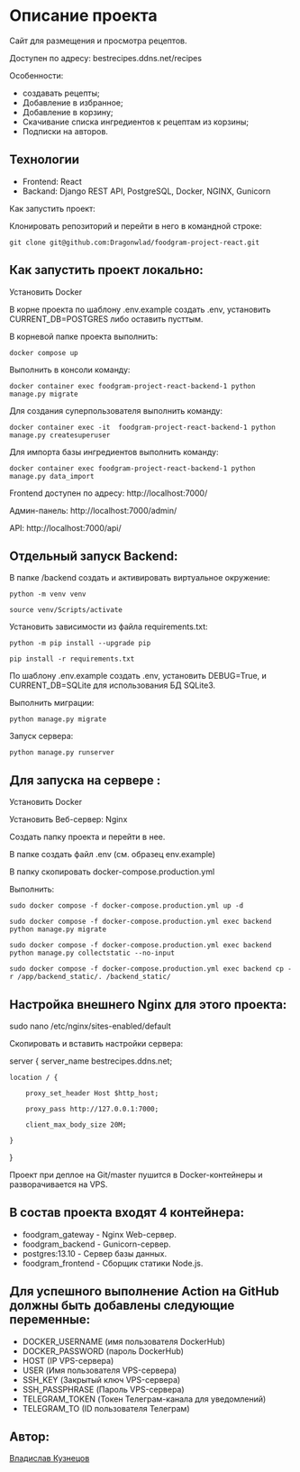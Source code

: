 # Описание проекта

Cайт для размещения и просмотра рецептов.

Доступен по адресу: bestrecipes.ddns.net/recipes

Особенности:
* cоздавать рецепты;
* Добавление в избранное;
* Добавление в корзину;
* Скачивание списка ингредиентов к рецептам из корзины;
* Подписки на авторов.

## Технологии
* Frontend: React
* Backand: Django REST API, PostgreSQL, Docker, NGINX, Gunicorn

Как запустить проект:

Клонировать репозиторий и перейти в него в командной строке:

`git clone git@github.com:Dragonwlad/foodgram-project-react.git`

## Как запустить проект локально:

Установить Docker

В корне проекта по шаблону .env.example создать .env, 
установить CURRENT_DB=POSTGRES либо оставить пусттым.

В корневой папке проекта выполнить:

`docker compose up`

Выполнить в консоли команду:

`docker container exec foodgram-project-react-backend-1 python manage.py migrate`

Для создания суперпользователя выполнить команду:

`docker container exec -it  foodgram-project-react-backend-1 python manage.py createsuperuser`

Для импорта базы ингредиентов выполнить команду:

`docker container exec foodgram-project-react-backend-1 python manage.py data_import`

Frontend доступен по адресу: http://localhost:7000/

Админ-панель: http://localhost:7000/admin/

API: http://localhost:7000/api/

## Отдельный запуск Backend:

В папке /backend создать и активировать виртуальное окружение:

`python -m venv venv`

`source venv/Scripts/activate`

Установить зависимости из файла requirements.txt:

`python -m pip install --upgrade pip`

`pip install -r requirements.txt`

По шаблону .env.example создать .env, 
установить DEBUG=True, и CURRENT_DB=SQLite для использования БД SQLite3.

Выполнить миграции:

`python manage.py migrate`

Запуск сервера:

`python manage.py runserver`


## Для запуска на сервере :

Установить Docker

Установить Веб-сервер: Nginx

Создать папку проекта и перейти в нее.

В папке создать файл .env (см. образец env.example)

В папку скопировать docker-compose.production.yml

Выполнить:

`sudo docker compose -f docker-compose.production.yml up -d`

`sudo docker compose -f docker-compose.production.yml exec backend python manage.py migrate`

`sudo docker compose -f docker-compose.production.yml exec backend python manage.py collectstatic --no-input`

`sudo docker compose -f docker-compose.production.yml exec backend cp -r /app/backend_static/. /backend_static/`

## Настройка внешнего Nginx для этого проекта:

sudo nano /etc/nginx/sites-enabled/default

Скопировать и вставить настройки сервера:


server {
    server_name bestrecipes.ddns.net;

    location / {

        proxy_set_header Host $http_host;

        proxy_pass http://127.0.0.1:7000;

        client_max_body_size 20M;

    }
    
}

Проект при деплое на Git/master пушится в Docker-контейнеры и разворачивается на VPS.

## В состав проекта входят 4 контейнера:

* foodgram_gateway - Nginx Web-сервер.
* foodgram_backend - Gunicorn-сервер.
* postgres:13.10 - Сервер базы данных.
* foodgram_frontend - Сборщик статики Node.js.

## Для успешного выполнение Action на GitHub должны быть добавлены следующие переменные:

* DOCKER_USERNAME (имя пользователя DockerHub)
* DOCKER_PASSWORD (пароль DockerHub)
* HOST (IP VPS-сервера)
* USER (Имя пользователя VPS-сервера)
* SSH_KEY (Закрытый ключ VPS-сервера)
* SSH_PASSPHRASE (Пароль VPS-сервера)
* TELEGRAM_TOKEN (Токен Телеграм-канала для уведомлений)
* TELEGRAM_TO (ID пользователя Телеграм)

## Автор:
[Владислав Кузнецов](https://github.com/Dragonwlad)